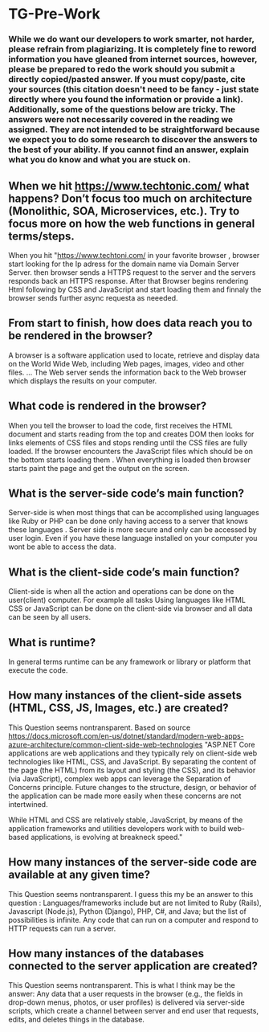 # TG-Pre-Work

### While we do want our developers to work smarter, not harder, please refrain from plagiarizing.  It is completely fine to reword information you have gleaned from internet sources, however, please be prepared to redo the work should you submit a directly copied/pasted answer.  If you must copy/paste, cite your sources (this citation doesn't need to be fancy - just state directly where you found the information or provide a link).  Additionally, some of the questions below are tricky.  The answers were not necessarily covered in the reading we assigned.  They are not intended to be straightforward because we expect you to do some research to discover the answers to the best of your ability.  If you cannot find an answer, explain what you do know and what you are stuck on.  

## When we hit https://www.techtonic.com/ what happens? Don’t focus too much on architecture (Monolithic, SOA, Microservices, etc.). Try to focus more on how the web functions in general terms/steps.
When you hit "https://www.techtoni.com/ in your favorite browser , browser start looking for the Ip adress for the domain name via Domain Server Server. then browser sends a HTTPS request to the server and the servers responds back an HTTPS response. After that Browser begins rendering Html following by CSS and JavaScript and start loading them and finnaly the browser sends further async requesta as neeeded.



## From start to finish, how does data reach you to be rendered in the browser?

A browser is a software application used to locate, retrieve and display data on the World Wide Web, including Web pages, images, video and other files. ... The Web server sends the information back to the Web browser which displays the results on your computer.

## What code is rendered in the browser?

When you tell the browser to load the code, first receives the HTML document and starts reading from the top and creates DOM then looks for links elements of CSS files and stops rending until the CSS files are fully loaded. If the browser encounters the JavaScript files which should be on the bottom starts loading them . When everything is loaded then browser starts paint the page and get the output on the screen.

## What is the server-side code’s main function?

Server-side is when most things that can be accomplished using languages like Ruby or PHP can be done only having access to a server that knows these languages . Server side is more secure and only can be accessed by user login. Even if you have these language installed on your computer you wont be able to access the data.

## What is the client-side code’s main function?

Client-side is when all the action and operations can be done on the user(client) computer. For example all tasks  Using languages like HTML CSS or JavaScript can be done on the client-side via browser and all data can be seen by all users.

## What is runtime?

In general terms runtime can be any framework or library or platform that execute the code.

## How many instances of the client-side assets (HTML, CSS, JS, Images, etc.) are created?
This Question seems nontransparent. Based on source https://docs.microsoft.com/en-us/dotnet/standard/modern-web-apps-azure-architecture/common-client-side-web-technologies 
"ASP.NET Core applications are web applications and they typically rely on client-side web technologies like HTML, CSS, and JavaScript. By separating the content of the page (the HTML) from its layout and styling (the CSS), and its behavior (via JavaScript), complex web apps can leverage the Separation of Concerns principle. Future changes to the structure, design, or behavior of the application can be made more easily when these concerns are not intertwined.

While HTML and CSS are relatively stable, JavaScript, by means of the application frameworks and utilities developers work with to build web-based applications, is evolving at breakneck speed."

## How many instances of the server-side code are available at any given time?
This Question seems nontransparent.
I guess this my be an answer to this question : Languages/frameworks include but are not limited to Ruby (Rails), Javascript (Node.js), Python (Django), PHP, C#, and Java; but the list of possibilities is infinite. Any code that can run on a computer and respond to HTTP requests can run a server.


## How many instances of the databases connected to the server application are created?
This Question seems nontransparent.
This is what I think may be the answer:  Any data that a user requests in the browser (e.g., the fields in drop-down menus, photos, or user profiles) is delivered via server-side scripts, which create a channel between server and end user that requests, edits, and deletes things in the database.




